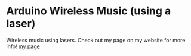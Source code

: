 # Arduino Wireless Music (using a laser)
Wireless music using lasers. Check out my page on my website for more info! [my page](https://gothardta.github.io/projects/arduinolaser)
